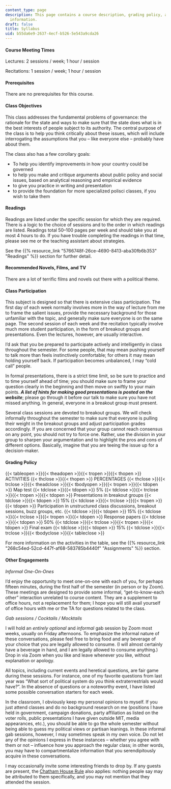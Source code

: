 ```yaml
---
content_type: page
description: This page contains a course description, grading policy, and general
  information.
draft: false
title: Syllabus
uid: b55da6e9-2637-4ecf-b526-5e543a9cda26
---
```

#### Course Meeting Times

Lectures: 2 sessions / week; 1 hour / session

Recitations: 1 session / week; 1 hour / session

#### Prerequisites

There are no prerequisites for this course.

#### Class Objectives

This class addresses the fundamental problems of governance: the rationale for the state and ways to make sure that the state does what is in the best interests of people subject to its authority. The central purpose of the class is to help you think critically about these issues, which will include interrogating the assumptions that you – like everyone else – probably have about them.

The class also has a few corollary goals:

- To help you identify improvements in how your country could be governed
- to help you make and critique arguments about public policy and social issues, based on analytical reasoning and empirical evidence
- to give you practice in writing and presentation
- to provide the foundation for more specialized polisci classes, if you wish to take them

#### Readings

Readings are listed under the specific session for which they are required. There is a logic to the choice of sessions and to the order in which readings are listed. Readings total 50–100 pages per week and should take you at most 4 hours to do. If you have trouble completing the readings in that time, please see me or the teaching assistant about strategies.

See the {{% resource_link "5766748f-26ce-4690-8413-aba30fb6b353" "Readings" %}} section for further detail.

#### Recommended Novels, Films, and TV

There are a lot of terrific films and novels out there with a political theme.

#### Class Participation

This subject is designed so that there is extensive class participation. The first day of each week normally involves more in the way of lecture from me to frame the salient issues, provide the necessary background for those unfamiliar with the topic, and generally make sure everyone is on the same page. The second session of each week and the recitation typically involve much more student participation, in the form of breakout groups and presentations. Even the lectures, however, are usually interactive.

I’d ask that you be prepared to participate actively and intelligently in class throughout the semester. For some people, that may mean pushing yourself to talk more than feels instinctively comfortable; for others it may mean holding yourself back. If participation becomes unbalanced, I may “cold call” people.

In formal presentations, there is a strict time limit, so be sure to practice and to time yourself ahead of time; you should make sure to frame your question clearly in the beginning and then move on swiftly to your main points. ***A list of hints for making good presentations is posted on the website***; please go through it before our talk to make sure you have not missed anything. In general, everyone in a breakout group must present.

Several class sessions are devoted to breakout groups. We will check informally throughout the semester to make sure that everyone is pulling their weight in the breakout groups and adjust participation grades accordingly. If you are concerned that your group cannot reach consensus on any point, you should not try to force one. Rather, use the division in your group to sharpen your argumentation and to highlight the pros and cons of different options. Basically, imagine that you are teeing the issue up for a decision-maker.

#### Grading Policy

{{< tableopen >}}{{< theadopen >}}{{< tropen >}}{{< thopen >}}
ACTIVITIES
{{< thclose >}}{{< thopen >}}
PERCENTAGES
{{< thclose >}}{{< trclose >}}{{< theadclose >}}{{< tbodyopen >}}{{< tropen >}}{{< tdopen >}}
Map test
{{< tdclose >}}{{< tdopen >}}
5%
{{< tdclose >}}{{< trclose >}}{{< tropen >}}{{< tdopen >}}
Presentations in breakout groups
{{< tdclose >}}{{< tdopen >}}
15%
{{< tdclose >}}{{< trclose >}}{{< tropen >}}{{< tdopen >}}
Participation in unstructured class discussions, breakout sessions, buzz groups, etc.
{{< tdclose >}}{{< tdopen >}}
15%
{{< tdclose >}}{{< trclose >}}{{< tropen >}}{{< tdopen >}}
Response papers
{{< tdclose >}}{{< tdopen >}}
50%
{{< tdclose >}}{{< trclose >}}{{< tropen >}}{{< tdopen >}}
Final exam
{{< tdclose >}}{{< tdopen >}}
15%
{{< tdclose >}}{{< trclose >}}{{< tbodyclose >}}{{< tableclose >}}

For more information on the activities in the table, see the {{% resource_link "268c54ed-52cd-447f-af68-583785b4440f" "Assignments" %}} section.

#### Other Engagements

*Informal One-On-Ones*

I’d enjoy the opportunity to meet one-on-one with each of you, for perhaps fifteen minutes, during the first half of the semester (in person or by Zoom). These meetings are designed to provide some informal, “get-to-know-each other” interaction unrelated to course content. They are a supplement to office hours, not a replacement for them; I hope you will still avail yourself of office hours with me or the TA for questions related to the class.

*Gab sessions / Cocktails / Mocktails*

I will hold an *entirely optional* and *informal* gab session by Zoom most weeks, usually on Friday afternoons. To emphasize the informal nature of these conversations, please feel free to bring food and any beverage of your choice that you are legally allowed to consume. (I will almost certainly have a beverage in hand, and I am legally allowed to consume anything.) Drop in via Zoom when you like and leave whenever you like, without explanation or apology.

All topics, including current events and heretical questions, are fair game during these sessions. For instance, one of my favorite questions from last year was “What sort of political system do you think extraterrestrials would have?”. In the absence of questions or a noteworthy event, I have listed some possible conversation starters for each week.

In the classroom, I obviously keep my personal opinions to myself. If you just attend classes and do no background research on me (positions I have held in government, campaign donations, party affiliation as listed on the voter rolls, public presentations I have given outside MIT, media appearances, etc.), you should be able to go the whole semester without being able to guess my political views or partisan leanings. In these informal gab sessions, however, I may sometimes speak in my own voice. Do not let any of the opinions I express in these instances – whether you agree with them or not – influence how you approach the regular class; in other words, you may have to compartmentalize information that you serendipitously acquire in these conversations.

I may occasionally invite some interesting friends to drop by. If any guests are present, the [Chatham House Rule](https://en.wikipedia.org/wiki/Chatham_House_Rule) also applies: nothing people say may be attributed to them specifically, and you may not mention that they attended the session.